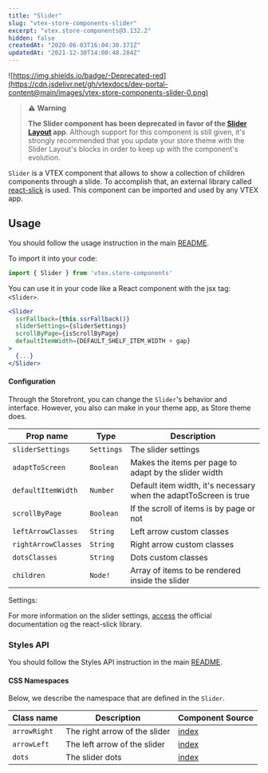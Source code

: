 ```yaml
---
title: "Slider"
slug: "vtex-store-components-slider"
excerpt: "vtex.store-components@3.132.2"
hidden: false
createdAt: "2020-06-03T16:04:30.371Z"
updatedAt: "2021-12-30T14:00:48.284Z"
---
```

![https://img.shields.io/badge/-Deprecated-red](https://cdn.jsdelivr.net/gh/vtexdocs/dev-portal-content@main/images/vtex-store-components-slider-0.png)

>⚠️ **Warning**
>
> **The Slider component has been deprecated in favor of the [Slider Layout](https://developers.vtex.com/vtex-developer-docs/docs/vtex-slider-layout) app**. Although support for this component is still given, it's strongly recommended that you update your store theme with the Slider Layout's blocks in order to keep up with the component's evolution.

`Slider` is a VTEX component that allows to show a collection of children components through a slide. To accomplish that, an external library called [react-slick](https://github.com/akiran/react-slick) is used.
This component can be imported and used by any VTEX app.

## Usage

You should follow the usage instruction in the main [README](/README.md#usage).

To import it into your code: 
```js
import { Slider } from 'vtex.store-components'
```

You can use it in your code like a React component with the jsx tag: `<Slider>`. 
```jsx
<Slider
  ssrFallback={this.ssrFallback()}
  sliderSettings={sliderSettings}
  scrollByPage={isScrollByPage}
  defaultItemWidth={DEFAULT_SHELF_ITEM_WIDTH + gap}
>
  {...}
</Slider>
```

#### Configuration

Through the Storefront, you can change the `Slider`'s behavior and interface. However, you also can make in your theme app, as Store theme does.

| Prop name | Type | Description |
| --------- | ---- | ----------- |
| `sliderSettings` | `Settings` | The slider settings |
| `adaptToScreen` | `Boolean` | Makes the items per page to adapt by the slider width |
| `defaultItemWidth` | `Number` | Default item width, it's necessary when the adaptToScreen is true | 
| `scrollByPage` | `Boolean` | If the scroll of items is by page or not |
| `leftArrowClasses` | `String` | Left arrow custom classes |
| `rightArrowClasses` | `String` | Right arrow custom classes |
| `dotsClasses` | `String` | Dots custom classes | 
| `children` | `Node!` | Array of items to be rendered inside the slider |

Settings:

For more information on the slider settings, [access](https://react-slick.neostack.com/) the official documentation og the react-slick library.

### Styles API
You should follow the Styles API instruction in the main [README](/README.md#styles-api).

#### CSS Namespaces
Below, we describe the namespace that are defined in the `Slider`.

| Class name | Description | Component Source |
| ---------- | ----------- | ---------------- |
| `arrowRight` | The right arrow of the slider | [index](/react/components/Slider/index.js) |
| `arrowLeft` | The left arrow of the slider | [index](/react/components/Slider/index.js) |
| `dots` | The slider dots | [index](/react/components/Slider/index.js) |